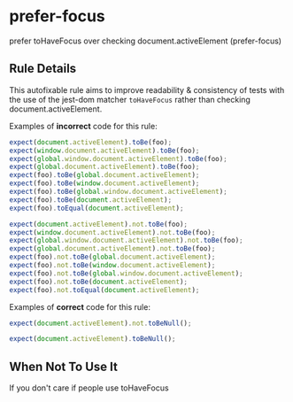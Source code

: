 # prefer-focus

prefer toHaveFocus over checking document.activeElement (prefer-focus)

## Rule Details

This autofixable rule aims to improve readability & consistency of tests with
the use of the jest-dom matcher `toHaveFocus` rather than checking
document.activeElement.

Examples of **incorrect** code for this rule:

```js
expect(document.activeElement).toBe(foo);
expect(window.document.activeElement).toBe(foo);
expect(global.window.document.activeElement).toBe(foo);
expect(global.document.activeElement).toBe(foo);
expect(foo).toBe(global.document.activeElement);
expect(foo).toBe(window.document.activeElement);
expect(foo).toBe(global.window.document.activeElement);
expect(foo).toBe(document.activeElement);
expect(foo).toEqual(document.activeElement);

expect(document.activeElement).not.toBe(foo);
expect(window.document.activeElement).not.toBe(foo);
expect(global.window.document.activeElement).not.toBe(foo);
expect(global.document.activeElement).not.toBe(foo);
expect(foo).not.toBe(global.document.activeElement);
expect(foo).not.toBe(window.document.activeElement);
expect(foo).not.toBe(global.window.document.activeElement);
expect(foo).not.toBe(document.activeElement);
expect(foo).not.toEqual(document.activeElement);
```

Examples of **correct** code for this rule:

```js
expect(document.activeElement).not.toBeNull();

expect(document.activeElement).toBeNull();
```

## When Not To Use It

If you don't care if people use toHaveFocus
